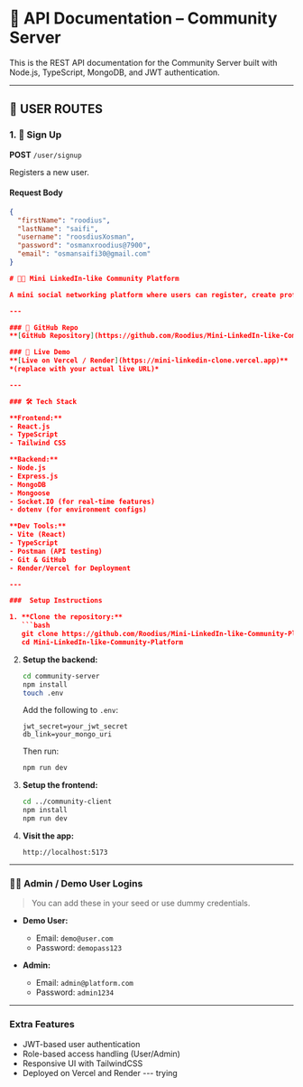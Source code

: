 # 📘 API Documentation – Community Server

This is the REST API documentation for the Community Server built with Node.js, TypeScript, MongoDB, and JWT authentication.

---

## 🔐 USER ROUTES

### 1. 📝 Sign Up

**POST** `/user/signup`

Registers a new user.

#### Request Body

```json
{
  "firstName": "roodius",
  "lastName": "saifi",
  "username": "roosdiusXosman",
  "password": "osmanxroodius@7900",
  "email": "osmansaifi30@gmail.com"
}

# 🧑‍💼 Mini LinkedIn-like Community Platform

A mini social networking platform where users can register, create professional posts, and engage with others – inspired by LinkedIn.

---

### 🔗 GitHub Repo  
**[GitHub Repository](https://github.com/Roodius/Mini-LinkedIn-like-Community-Platform)**

### 🚀 Live Demo  
**[Live on Vercel / Render](https://mini-linkedin-clone.vercel.app)**  ---trying
*(replace with your actual live URL)*

---

### 🛠 Tech Stack

**Frontend:**
- React.js
- TypeScript
- Tailwind CSS

**Backend:**
- Node.js
- Express.js
- MongoDB
- Mongoose
- Socket.IO (for real-time features)
- dotenv (for environment configs)

**Dev Tools:**
- Vite (React)
- TypeScript
- Postman (API testing)
- Git & GitHub
- Render/Vercel for Deployment

---

###  Setup Instructions

1. **Clone the repository:**
   ```bash
   git clone https://github.com/Roodius/Mini-LinkedIn-like-Community-Platform.git
   cd Mini-LinkedIn-like-Community-Platform
   ```

2. **Setup the backend:**
   ```bash
   cd community-server
   npm install
   touch .env
   ```
   Add the following to `.env`:
   ```env
   jwt_secret=your_jwt_secret
   db_link=your_mongo_uri
   ```
   Then run:
   ```bash
   npm run dev
   ```

3. **Setup the frontend:**
   ```bash
   cd ../community-client
   npm install
   npm run dev
   ```

4. **Visit the app:**
   ```
   http://localhost:5173
   ```

---

### 👨‍💻 Admin / Demo User Logins

> You can add these in your seed or use dummy credentials.

- **Demo User:**
  - Email: `demo@user.com`
  - Password: `demopass123`

- **Admin:**
  - Email: `admin@platform.com`
  - Password: `admin1234`

---

### Extra Features

- JWT-based user authentication
- Role-based access handling (User/Admin)
- Responsive UI with TailwindCSS
- Deployed on Vercel and Render  --- trying